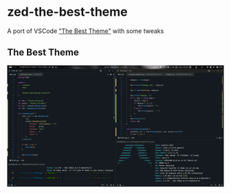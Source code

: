 # zed-the-best-theme

A port of VSCode ["The Best Theme"](https://github.com/jankohlbach/the-best-theme) with some tweaks

## The Best Theme

![the-best-theme](./screenshots/the-best-theme.png)


